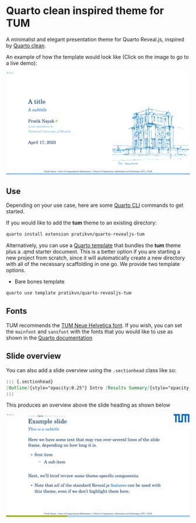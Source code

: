 # Quarto clean inspired theme for TUM

A minimalist and elegant presentation theme for Quarto Reveal.js, inspired by
[Quarto clean](https://github.com/grantmcdermott/quarto-revealjs-clean).

An example of how the template would look like (Click on the image to go to a live demo):

[![](clean-title.png "live demo")](https://pratikvn.github.io/quarto-revealjs-tum/#/title-slide)

## Use

Depending on your use case, here are some [Quarto CLI](https://quarto.org/)
commands to get started.

If you would like to add the **tum** theme to an existing directory:

```bash
quarto install extension pratikvn/quarto-revealjs-tum
```

Alternatively, you can use a
[Quarto template](https://quarto.org/docs/extensions/starter-templates.html)
that bundles the **tum** theme plus a .qmd starter document. This is a better
option if you are starting a new project from scratch, since it will automatically
create a new directory with all of the necessary scaffolding in one go. We provide
two template options.

- Bare bones template

```bash
quarto use template pratikvn/quarto-revealjs-tum
```

## Fonts

TUM recommends the [TUM Neue Helvetica font](http://portal.mytum.de/corporatedesign). If you wish, you can set the `mainfont` and `sansfont` with the fonts that you would like to use as shown in the [Quarto documentation](https://quarto.org/docs/output-formats/html-themes.html#basic-options)

## Slide overview

You can also add a slide overview using the `.sectionhead` class like so:  

``` markdown
::: {.sectionhead}
[Outline]{style="opacity:0.25"} Intro [Results Summary]{style="opacity:0.25"}
:::
```

This produces an overview above the slide heading as shown below

[![](section-head.png "section head")](https://pratikvn.github.io/quarto-revealjs-tum/#/example-slide)
